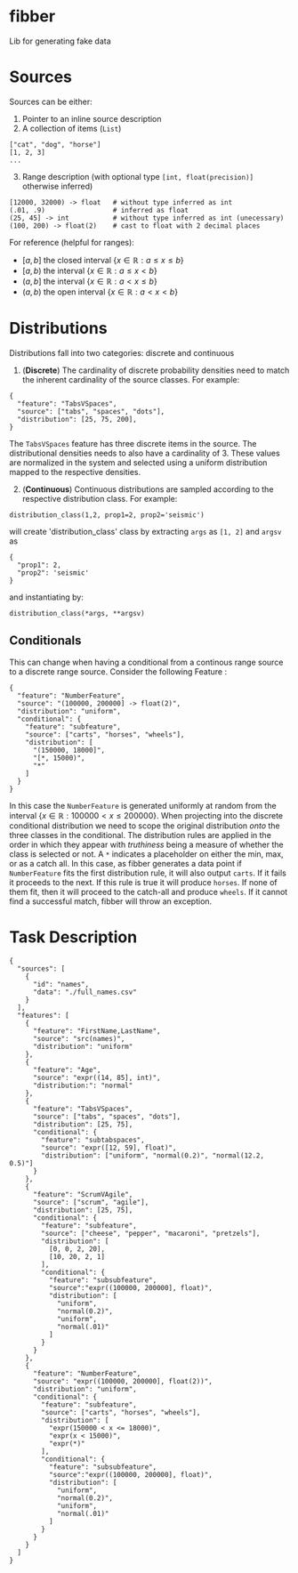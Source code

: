 # fibber
Lib for generating fake data

# Sources
Sources can be either:
1. Pointer to an inline source description
2. A collection of items (`List`)
```
["cat", "dog", "horse"]
[1, 2, 3]
...
```

3. Range description (with optional type `[int, float(precision)]` otherwise inferred)
```
[12000, 32000) -> float   # without type inferred as int
(.01, .9)                 # inferred as float
(25, 45] -> int           # without type inferred as int (unecessary)
(100, 200) -> float(2)    # cast to float with 2 decimal places
```
For reference (helpful for ranges):
- $[a, b]$ the closed interval $\{ x \in \mathbb{R}: a \le x \le b \}$
- $[a, b)$ the interval $\{ x \in \mathbb{R}: a \le x \lt b \}$
- $(a, b]$ the interval $\{ x \in \mathbb{R}: a \lt x \le b \}$
- $(a, b)$ the open interval $\{ x \in \mathbb{R}: a \lt x \lt b \}$

# Distributions
Distributions fall into two categories: discrete and continuous

1. (**Discrete**) The cardinality of discrete probability densities need to match the inherent cardinality of the source classes. For example:
```
{
  "feature": "TabsVSpaces",
  "source": ["tabs", "spaces", "dots"],
  "distribution": [25, 75, 200],
}
```
The `TabsVSpaces` feature has three discrete items in the source. The distributional densities needs to also have a cardinality of 3. These values are normalized in the system and selected using a uniform distribution mapped to the respective densities.

2.  (**Continuous**) Continuous distributions are sampled according to the respective distribution class. For example:
```
distribution_class(1,2, prop1=2, prop2='seismic')
```
will create 'distribution_class' class by extracting `args` as `[1, 2]` and `argsv` as
```
{
  "prop1": 2,
  "prop2": 'seismic'
}
```
and instantiating by:
```
distribution_class(*args, **argsv)
```

## Conditionals

This can change when having a conditional from a continous range source to a discrete range source. Consider the following Feature :
```
{
  "feature": "NumberFeature",
  "source": "(100000, 200000] -> float(2)",
  "distribution": "uniform",
  "conditional": {
    "feature": "subfeature",
    "source": ["carts", "horses", "wheels"],
    "distribution": [
      "(150000, 18000]",
      "[*, 15000)",
      "*"
    ]
  }
}
```
In this case the `NumberFeature` is generated uniformly at random from the interval $\{ x \in \mathbb{R}: 100000 \lt x \le 200000 \}$. When projecting into the discrete conditional distribution we need to scope the original distribution _onto_ the three classes in the conditional. The distribution rules are applied in the order in which they appear with _truthiness_ being a measure of whether the class is selected or not. A `*` indicates a placeholder on either the min, max, or as a catch all.
In this case, as fibber generates a data point if `NumberFeature` fits the first distribution rule, it will also output `carts`. If it fails it proceeds to the next. If this rule is true it will produce `horses`. If none of them fit, then it will proceed to the catch-all and produce `wheels`. If it cannot find a successful match, fibber will throw an exception.

# Task Description
```
{
  "sources": [
    {
      "id": "names",
      "data": "./full_names.csv"
    }
  ],
  "features": [
    {
      "feature": "FirstName,LastName",
      "source": "src(names)",
      "distribution": "uniform"
    },
    {
      "feature": "Age",
      "source": "expr((14, 85], int)",
      "distribution:": "normal"
    },
    {
      "feature": "TabsVSpaces",
      "source": ["tabs", "spaces", "dots"],
      "distribution": [25, 75],
      "conditional": {
        "feature": "subtabspaces",
        "source": "expr([12, 59], float)",
        "distribution": ["uniform", "normal(0.2)", "normal(12.2, 0.5)"]
      }
    },
    {
      "feature": "ScrumVAgile",
      "source": ["scrum", "agile"],
      "distribution": [25, 75],
      "conditional": {
        "feature": "subfeature",
        "source": ["cheese", "pepper", "macaroni", "pretzels"],
        "distribution": [
          [0, 0, 2, 20], 
          [10, 20, 2, 1]
        ],
        "conditional": {
          "feature": "subsubfeature",
          "source":"expr((100000, 200000], float)",
          "distribution": [
            "uniform",
            "normal(0.2)",
            "uniform",
            "normal(.01)"
          ]
        }
      }
    },
    {
      "feature": "NumberFeature",
      "source": "expr((100000, 200000], float(2))",
      "distribution": "uniform",
      "conditional": {
        "feature": "subfeature",
        "source": ["carts", "horses", "wheels"],
        "distribution": [
          "expr(150000 < x <= 18000)",
          "expr(x < 15000)",
          "expr(*)"
        ],
        "conditional": {
          "feature": "subsubfeature",
          "source":"expr((100000, 200000], float)",
          "distribution": [
            "uniform",
            "normal(0.2)",
            "uniform",
            "normal(.01)"
          ]
        }
      }
    }
  ]
}
```